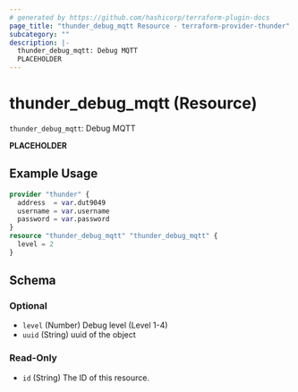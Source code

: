 ```yaml
---
# generated by https://github.com/hashicorp/terraform-plugin-docs
page_title: "thunder_debug_mqtt Resource - terraform-provider-thunder"
subcategory: ""
description: |-
  thunder_debug_mqtt: Debug MQTT
  PLACEHOLDER
---
```


# thunder_debug_mqtt (Resource)

`thunder_debug_mqtt`: Debug MQTT

__PLACEHOLDER__

## Example Usage

```terraform
provider "thunder" {
  address  = var.dut9049
  username = var.username
  password = var.password
}
resource "thunder_debug_mqtt" "thunder_debug_mqtt" {
  level = 2
}
```

<!-- schema generated by tfplugindocs -->
## Schema

### Optional

- `level` (Number) Debug level (Level 1-4)
- `uuid` (String) uuid of the object

### Read-Only

- `id` (String) The ID of this resource.


